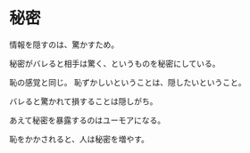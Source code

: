 # 秘密

情報を隠すのは、驚かすため。

秘密がバレると相手は驚く、というものを秘密にしている。

恥の感覚と同じ。
恥ずかしいということは、隠したいということ。

バレると驚かれて損することは隠しがち。

あえて秘密を暴露するのはユーモアになる。

恥をかかされると、人は秘密を増やす。
